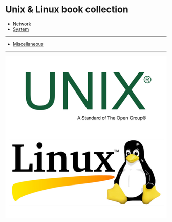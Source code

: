 # Unix & Linux book collection

* [Network](https://unix-books.github.io/network)
* [System](https://unix-books.github.io/system)

----

* [Miscellaneous](https://unix-books.github.io/miscellaneous)

----

![Unix & Linux](./Unix%20%26%20Linux.png)